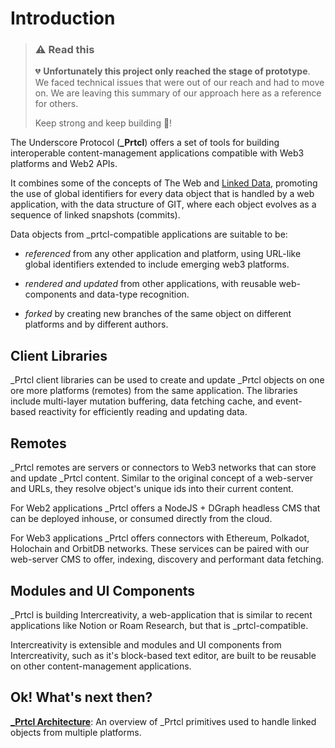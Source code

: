 # Introduction

> ### :warning: Read this
>
> :broken_heart: **Unfortunately this project only reached the stage of prototype**. We faced technical issues that were out of our reach and had to move on. We are leaving this summary of our approach here as a reference for others.
>
> Keep strong and keep building :muscle:!

The Underscore Protocol (**\_Prtcl**) offers a set of tools for building interoperable content-management applications compatible with Web3 platforms and Web2 APIs.

It combines some of the concepts of The Web and [Linked Data](https://solidproject.org/), promoting the use of global identifiers for every data object that is handled by a web application, with the data structure of GIT, where each object evolves as a sequence of linked snapshots (commits).

Data objects from \_prtcl-compatible applications are suitable to be:

- _referenced_ from any other application and platform, using URL-like global identifiers extended to include emerging web3 platforms.

- _rendered and updated_ from other applications, with reusable web-components and data-type recognition.

- _forked_ by creating new branches of the same object on different platforms and by different authors.

## Client Libraries

\_Prtcl client libraries can be used to create and update \_Prtcl objects on one ore more platforms (remotes) from the same application. The libraries include multi-layer mutation buffering, data fetching cache, and event-based reactivity for efficiently reading and updating data.

## Remotes

\_Prtcl remotes are servers or connectors to Web3 networks that can store and update \_Prtcl content. Similar to the original concept of a web-server and URLs, they resolve object's unique ids into their current content.

For Web2 applications \_Prtcl offers a NodeJS + DGraph headless CMS that can be deployed inhouse, or consumed directly from the cloud.

For Web3 applications \_Prtcl offers connectors with Ethereum, Polkadot, Holochain and OrbitDB networks. These services can be paired with our web-server CMS to offer, indexing, discovery and performant data fetching.

## Modules and UI Components

\_Prtcl is building Intercreativity, a web-application that is similar to recent applications like Notion or Roam Research, but that is \_prtcl-compatible.

Intercreativity is extensible and modules and UI components from Intercreativity, such as it's block-based text editor, are built to be reusable on other content-management applications.

## Ok! What's next then?

**[\_Prtcl Architecture](/js-uprtcl/guide/01-core.concepts)**: An overview of \_Prtcl primitives used to handle linked objects from multiple platforms.
